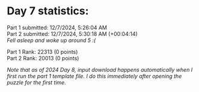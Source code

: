 # Day 7 statistics:

Part 1 submitted: 12/7/2024, 5:26:04 AM\
Part 2 submitted: 12/7/2024, 5:30:18 AM (+00:04:14)\
_Fell asleep and woke up around 5 :(_

Part 1 Rank: 22313 (0 points)\
Part 2 Rank: 20013 (0 points)

_Note that as of 2024 Day 8, input download happens automatically when I first run the part 1 template file. I do this immediately after opening the puzzle for the first time._
